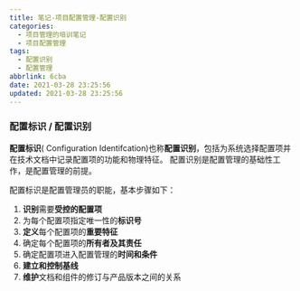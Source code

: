 ```yaml
---
title: 笔记-项目配置管理-配置识别
categories:
  - 项目管理的培训笔记
  - 项目配置管理
tags:
  - 配置识别
  - 配置管理
abbrlink: 6cba
date: 2021-03-28 23:25:56
updated: 2021-03-28 23:25:56
---
```


### 配置标识 / 配置识别

**配置标识**( Configuration Identifcation)也称**配置识别**，包括为系统选择配置项并在技术文档中记录配置项的功能和物理特征。
配置识别是配置管理的基础性工作，是配置管理的前提。  

配置标识是配置管理员的职能，基本步骤如下：

1. **识别**需要**受控的配置项**
2. 为每个配置项指定唯一性的**标识号**
3. **定义**每个配置项的**重要特征**
4. 确定每个配置项的**所有者及其责任**
5. 确定配置项进入配置管理的**时间和条件**
6. **建立和控制基线**
7. **维护**文档和组件的修订与产品版本之间的关系
